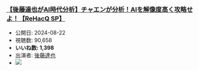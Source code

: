 ### [【後藤達也がAI時代分析】チャエンが分析！AIを解像度高く攻略せよ！【ReHacQ SP】](https://www.youtube.com/watch?v=3V-_AAG1eKk)
-   公開日: 2024-08-22
-   視聴数: 90,658
-   **いいね数: 1,398**
-   出演者: [後藤達也](/rehacq_fan/people/後藤達也 "wikilink")
- [![](https://img.youtube.com/vi/3V-_AAG1eKk/hqdefault.jpg)](https://www.youtube.com/watch?v=3V-_AAG1eKk)
